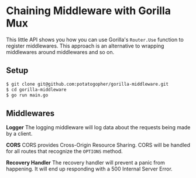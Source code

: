 # Chaining Middleware with Gorilla Mux
This little API shows you how you can use Gorilla's `Router.Use` function to register middlewares. This approach is an alternative to wrapping middlewares around middlewares and so on.

## Setup
```zsh
$ git clone git@github.com:potatogopher/gorilla-middleware.git
$ cd gorilla-middleware
$ go run main.go
```

## Middlewares

**Logger**
The logging middleware will log data about the requests being made by a client.

**CORS**
CORS provides Cross-Origin Resource Sharing. CORS will be handled for all routes that recognize the `OPTIONS` method.

**Recovery Handler**
The recovery handler will prevent a panic from happening. It will end up responding with a 500 Internal Server Error.
